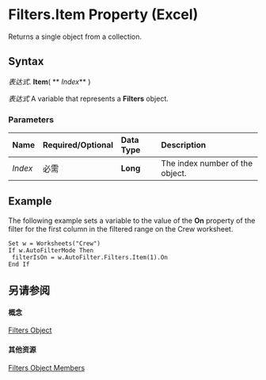 
# Filters.Item Property (Excel)

Returns a single object from a collection.


## Syntax

 _表达式_. **Item**( ** _Index_** )

 _表达式_ A variable that represents a **Filters** object.


### Parameters



|**Name**|**Required/Optional**|**Data Type**|**Description**|
|:-----|:-----|:-----|:-----|
| _Index_|必需|**Long**|The index number of the object.|

## Example

The following example sets a variable to the value of the  **On** property of the filter for the first column in the filtered range on the Crew worksheet.


```
Set w = Worksheets("Crew") 
If w.AutoFilterMode Then 
 filterIsOn = w.AutoFilter.Filters.Item(1).On 
End If
```


## 另请参阅


#### 概念


[Filters Object](a714ed69-7772-5ade-3acd-f3e3d98db62c.md)
#### 其他资源


[Filters Object Members](http://msdn.microsoft.com/library/af1d5012-b858-433f-9893-6e6b5bd19058%28Office.15%29.aspx)